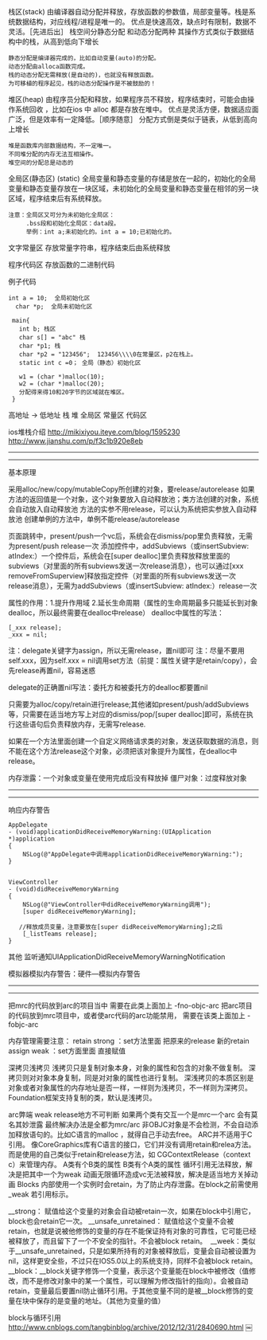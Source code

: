 

栈区(stack) 由编译器自动分配并释放，存放函数的参数值，局部变量等。栈是系统数据结构，对应线程/进程是唯一的。
优点是快速高效，缺点时有限制，数据不灵活。［先进后出］
栈空间分静态分配 和动态分配两种
其操作方式类似于数据结构中的栈，从高到低向下增长
```
静态分配是编译器完成的，比如自动变量(auto)的分配。
动态分配由alloca函数完成。
栈的动态分配无需释放(是自动的)，也就没有释放函数。
为可移植的程序起见，栈的动态分配操作是不被鼓励的！
```

堆区(heap) 由程序员分配和释放，如果程序员不释放，程序结束时，可能会由操作系统回收 ，比如在ios 中 alloc 都是存放在堆中。
优点是灵活方便，数据适应面广泛，但是效率有一定降低。［顺序随意］
分配方式倒是类似于链表，从低到高向上增长
```
堆是函数库内部数据结构，不一定唯一。
不同堆分配的内存无法互相操作。
堆空间的分配总是动态的
```

全局区(静态区) (static) 全局变量和静态变量的存储是放在一起的，初始化的全局变量和静态变量存放在一块区域，未初始化的全局变量和静态变量在相邻的另一块区域，程序结束后有系统释放。
```
注意：全局区又可分为未初始化全局区：
     .bss段和初始化全局区：data段。
     举例：int a;未初始化的。int a = 10;已初始化的。
```

文字常量区 存放常量字符串，程序结束后由系统释放

程序代码区 存放函数的二进制代码


例子代码
```
int a = 10;  全局初始化区
  char *p;  全局未初始化区

 main{
   int b; 栈区
   char s[] = "abc" 栈
   char *p1; 栈
   char *p2 = "123456";  123456\\\\0在常量区，p2在栈上。
   static int c =0； 全局（静态）初始化区

   w1 = (char *)malloc(10);
   w2 = (char *)malloc(20);
   分配得来得10和20字节的区域就在堆区。
 }
```

高地址 -> 低地址
栈 堆 全局区 常量区 代码区

ios堆栈介绍
http://mikixiyou.iteye.com/blog/1595230
http://www.jianshu.com/p/f3c1b920e8eb

************************************************************************************************************************************************
************************************************************************************************************************************************

基本原理

采用alloc/new/copy/mutableCopy所创建的对象，要release/autorelease
如果方法的返回值是一个对象，这个对象要放入自动释放池；类方法创建的对象，系统会自动放入自动释放池
方法的实参不用release，可以认为系统把实参放入自动释放池
创建单例的方法中，单例不能release/autorelease



页面跳转中，present/push一个vc后，系统会在dismiss/pop里负责释放，无需为present/push release一次
添加控件中，addSubviews（或insertSubview: atIndex:）一个控件后，系统会在[super dealloc]里负责释放释放里面的subviews（对里面的所有subviews发送一次release消息），也可以通过[xxx removeFromSuperview]释放指定控件（对里面的所有subviews发送一次release消息），无需为addSubviews（或insertSubview: atIndex:）release一次



属性的作用：1.提升作用域 2.延长生命周期（属性的生命周期最多只能延长到对象dealloc，所以最终需要在dealloc中release）
dealloc中属性的写法：
```
[_xxx release];
_xxx = nil;
```
注：delegate关键字为assign，所以无需release，置nil即可
注：尽量不要用self.xxx，因为self.xxx = nil调用set方法（前提：属性关键字是retain/copy），会先release再置nil，容易迷惑



delegate的正确置nil写法：委托方和被委托方的dealloc都要置nil



只需要为alloc/copy/retain进行release;其他诸如present/push/addSubviews等，只需要在适当地方写上对应的dismiss/pop/[super dealloc]即可，系统在执行这些语句后负责释放内存，无需写release.



如果在一个方法里面创建一个自定义网络请求类的对象，发送获取数据的消息，则不能在这个方法release这个对象，必须把该对象提升为属性，在dealloc中release。




内存泄露：一个对象或变量在使用完成后没有释放掉
僵尸对象：过度释放对象


************************************************************************************************************************************************
************************************************************************************************************************************************


响应内存警告


```
AppDelegate
- (void)applicationDidReceiveMemoryWarning:(UIApplication *)application
{
    NSLog(@"AppDelegate中调用applicationDidReceiveMemoryWarning:");
}


ViewController
- (void)didReceiveMemoryWarning
{
    NSLog(@"ViewController中didReceiveMemoryWarning调用");
    [super didReceiveMemoryWarning];

   //释放成员变量，注意要放在[super didReceiveMemoryWarning];之后
    [_listTeams release];
}
```

其他
监听通知UIApplicationDidReceiveMemoryWarningNotification

模拟器模拟内存警告：硬件—模拟内存警告

************************************************************************************************************************************************
************************************************************************************************************************************************

把mrc的代码放到arc的项目当中 需要在此类上面加上 -fno-objc-arc
把arc项目的代码放到mrc项目中，或者使arc代码的arc功能禁用， 需要在该类上面加上 -fobjc-arc

内存管理需要注意：
retain strong  ：set方法里面 把原来的release 新的retain
assign weak  ：set方面里面 直接赋值

深拷贝浅拷贝
浅拷贝只是复制对象本身，对象的属性和包含的对象不做复制。
深拷贝则对对象本身复制，同是对对象的属性也进行复制。
深浅拷贝的本质区别是对象或者对象属性的内存地址是否一样，一样则为浅拷贝，不一样则为深拷贝。
Foundation框架支持复制的类，默认是浅拷贝。

arc弊端
weak release地方不可判断
如果两个类有交互一个是mrc一个arc 会有莫名其妙泄露 最终解决办法是全都为mrc/arc
非OBJC对象是不会检测，不会自动添加释放语句的。比如C语言的malloc ，就得自己手动去free。
ARC并不适用于C引用。 像CoreGraphics库有C语言的接口，它们并没有调用retain和relea方法。而是使用的自己类似于retain和release方法，如 CGContextRelease（context c）来管理内存。
A类有个B类的属性 B类有个A类的属性 循环引用无法释放，解决是把其中一个为weak
动画无限循环造成vc无法被释放，解决是适当地方关掉动画
Blocks 内部使用一个实例时会retain，为了防止内存泄露。在block之前需使用_weak 若引用标示。

__strong： 赋值给这个变量的对象会自动被retain一次，如果在block中引用它，block也会retain它一次。
__unsafe_unretained： 赋值给这个变量不会被retain，也就是说被他修饰的变量的存在不能保证持有对象的可靠性，它可能已经被释放了，而且留下了一个不安全的指针。不会被block retain。 
__week：类似于__unsafe_unretained，只是如果所持有的对象被释放后，变量会自动被设置为nil，这样更安全些，不过只在IOS5.0以上的系统支持，同样不会被block retain。
__block：__block关键字修饰一个变量，表示这个变量能在block中被修改（值修改，而不是修改对象中的某一个属性，可以理解为修改指针的指向）。会被自动retain，变量最后要置nil防止循环引用。于其他变量不同的是被__block修饰的变量在块中保存的是变量的地址。（其他为变量的值）

block与循环引用
http://www.cnblogs.com/tangbinblog/archive/2012/12/31/2840690.html
￼
